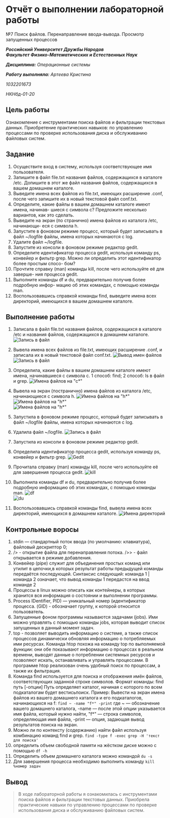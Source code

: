 # Отчёт о выполнении лабораторной работы 
№7 Поиск файлов. Перенаправление ввода-вывода. Просмотр запущенных процессов

***Российский Университет Дружбы Народов***  
***Факультет Физико-Математических и Естественных Наук***  

 ***Дисциплина:*** *Операционные системы*  
 
 ***Работу выполняла:*** *Артеева Кристина*  
 
 *1032201673*  
 
 *НКНбд-01-20*  
 
 
 
## Цель работы 
Ознакомление с инструментами поиска файлов и фильтрации текстовых данных.
Приобретение практических навыков: по управлению процессами по проверке использования диска и обслуживанию файловых систем.

## Задание 
1. Осуществите вход в систему, используя соответствующее имя пользователя.
2. Запишите в файл file.txt названия файлов, содержащихся в каталоге /etc.
Допишите в этот же файл названия файлов, содержащихся в вашем домашнем
каталоге.
3. Выведите имена всех файлов из file.txt, имеющих расширение .conf, после
чего запишите их в новый текстовой файл conf.txt.
4. Определите, какие файлы в вашем домашнем каталоге имеют имена, начинав-
шиеся с символа c? Предложите несколько вариантов, как это сделать.
5. Выведите на экран (по странично) имена файлов из каталога /etc, начинающи-
еся с символа h.
6. Запустите в фоновом режиме процесс, который будет записывать в файл
~/logfile файлы, имена которых начинаются с log.
7. Удалите файл ~/logfile.
8. Запустите из консоли в фоновом режиме редактор gedit.
9. Определите идентификатор процесса gedit, используя команду ps, конвейер и
фильтр grep. Можно ли определить этот идентификатор более простым спосо-
бом?
10. Прочтите справку (man) команды kill, после чего используйте её для заверше-
ния процесса gedit.
11. Выполните команды df и du, предварительно получив более подробную инфор-
мацию об этих командах, с помощью команды man.
12. Воспользовавшись справкой команды find, выведите имена всех директорий,
имеющихся в вашем домашнем каталоге.

## Выполнение работы
1. Записала в файл file.txt названия файлов, содержащихся в каталоге /etс и названия файлов, содержащихся в домашнем каталоге.
![Запись в файл](screens/7.1.png)

2. Вывела имена всех файлов из file.txt, имеющих расширение .conf, и записала их в новый текстовой файл conf.txt.
![Вывод имен файлов](screens/7.2.png)  
![Запись в файл](screens/7.3.png)

3. Определила, какие файлы в вашем домашнем каталоге имеют имена, начинавшиеся с символа с.
 1 способ: find; 2 способ: ls в файл и grep.
![Имена файлов на "с*"](screens/7.4.png)  

4. Вывела на экран (постранично) имена файлов из каталога /etc, начинающиеся с символа h. 
![Имена файлов на "h*"](screens/7.5.png)  
![Имена файлов на "h*"](screens/7.6.png)  
![Имена файлов на "h*"](screens/7.7.png)  

5. Запустила в фоновом режиме процесс, который будет записывать в файл ~/logfile файлы, имена которых начинаются с log. 
6. Удалила файл ~/logfile.
![Запись в файл](screens/7.8.png)  

7. Запустила из консоли в фоновом режиме редактор gedit.
8. Определила идентификатор процесса gedit, используя команду ps, конвейер и фильтр grep.
![Gedit](screens/7.9.png)  

9. Прочитала справку (man) команды kill, после чего используйте её для завершения процесса gedit. 
![kill](screens/7.10.png)

10. Выполнила команды df и du, предварительно получив более подробную информацию об этих командах, с помощью команды man. 
![df](screens/7.11.png)  
![du](screens/7.12.png)  

11. Воспользовавшись справкой команды find, вывела имена всех директорий, имеющихся в домашнем каталоге.
![Имена директорий](screens/7.13.png)  

## Контрольные воросы
1. stdin — стандартный поток ввода (по умолчанию: клавиатура), файловый дескриптор 0;
2. /> - открытие файла для перенаправления потока.
/>> - файл открывается в режиме добавления.
3. Конвейер (pipe) служит для объединения простых команд или утилит в цепочки,в которых результат работы предыдущей команды передаётся последующей. Синтаксис следующий:
команда 1 | команда 2
означает, что вывод команды 1 передастся на ввод команде 2
4.  Процессы в linux можно описать как контейнеры, в которых хранится вся информация о состоянии и выполнении программы. 
5. Process IDentifier, PID) — уникальный номер (идентификатор процесса. (GID) - обозначает группу, к которой относится пользователь.
6. Запущенные фоном программы называются задачами (jobs). Ими можно управлять с помощью команды jobs, которая выводит список запущенных в данный момент задач.
7. top - позволяет выводить информацию о системе, а также список процессов динамически обновляя информацию о потребляемых ими ресурсах.
Команда htop похожа на команду top по выполняемой функции: они обе показывают информацию о процессах в реальном времени, выводят данные о потреблении системных ресурсов и позволяют искать, останавливать и управлять процессами.
В программе htop реализован очень удобный поиск по процессам, а также их фильтрация.
8. Команда find используется для поиска и отображения имён файлов, соответствующих заданной строке символов.
Формат команды:
find путь [-опции]
Путь определяет каталог, начиная с которого по всем подкаталогам будет вестисьпоиск.
Пример:
Вывести на экран имена файлов из вашего домашнего каталога и его подкаталогов, начинающихся на f:
```find ~ -name "f*" -print```
где ~ — обозначение вашего домашнего каталога, -name — после этой опции указывается имя файла, который нужно найти, "f*" — строка символов, определяющая имя файла, -print — опция, задающая вывод результатов поиска на экран.
9. Можно ли по контексту (содержанию) найти файл используя комбинацию команд find и grep. ```find -type f -exec grep -H 'текст для поиска' ```
10. определить объем свободной памяти на жёстком диске можно с помощью ```df -h```
11. Определить объем домашнего каталога можно командой ```du -s```
12. Для завершения процесса необходимо выполнить команду
```kill %номер задач```

## Вывод
> В ходе лабораторной работы я ознакомилась с инструментами поиска файлов и фильтрации текстовых данных. Приобрела практические навыки по управлению процессами по проверке использования диска и обслуживанию файловых систем.
